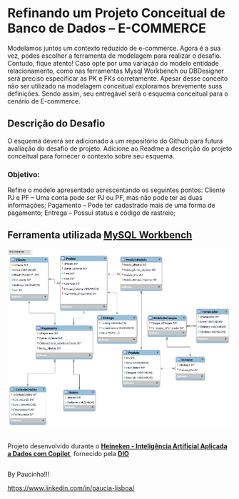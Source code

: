 #  Refinando um Projeto Conceitual de Banco de Dados – E-COMMERCE


Modelamos juntos um contexto reduzido de e-commerce. Agora é a sua vez, podes escolher a ferramenta de modelagem para realizar o desafio. Contudo, fique atento! Caso opte por uma variação do modelo entidade relacionamento, como nas ferramentas Mysql Workbench ou DBDesigner será preciso especificar as PK e FKs corretamente. Apesar desse conceito não ser utilizado na modelagem conceitual exploramos brevemente suas definições. Sendo assim, seu entregável será o esquema conceitual para o cenário de E-commerce.


## Descrição do Desafio
O esquema deverá ser adicionado a um repositório do Github para futura avaliação do desafio de projeto. Adicione ao Readme a descrição do projeto conceitual para fornecer o contexto sobre seu esquema.

### Objetivo:
Refine o modelo apresentado acrescentando os seguintes pontos:
Cliente PJ e PF – Uma conta pode ser PJ ou PF, mas não pode ter as duas informações;
Pagamento – Pode ter cadastrado mais de uma forma de pagamento;
Entrega – Possui status e código de rastreio;

## Ferramenta utilizada [**MySQL Workbench**](https://mysql.com/products/workbench/)

![Arquitetura 1](https://github.com/Paucinha/assets/blob/master/Projeto_E-COMMERCE.png)

##

Projeto desenvolvido durante o [**Heineken - Inteligência Artificial Aplicada a Dados com Copilot**](https://www.dio.me/bootcamp/coding-the-future-heineken-ia-para-analise-de-dados), fornecido pela [**DIO**](https://www.dio.me/)

##

By Paucinha!!!

https://www.linkedin.com/in/paucia-lisboa/
